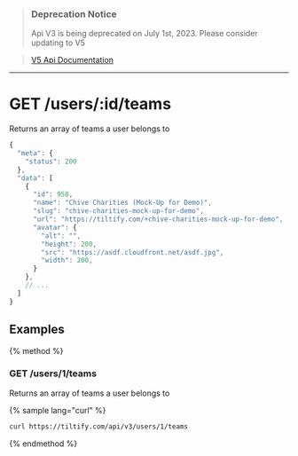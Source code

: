>### Deprecation Notice
>Api V3 is being deprecated on July 1st, 2023. Please consider updating to V5

>[V5 Api Documentation](https://v5api.tiltify.com/api/public)

-----

# GET /users/:id/teams

Returns an array of teams a user belongs to

```js
{
  "meta": {
    "status": 200
  },
  "data": [
    {
      "id": 958,
      "name": "Chive Charities (Mock-Up for Demo)",
      "slug": "chive-charities-mock-up-for-demo",
      "url": "https://tiltify.com/+chive-charities-mock-up-for-demo",
      "avatar": {
        "alt": "",
        "height": 200,
        "src": "https://asdf.cloudfront.net/asdf.jpg",
        "width": 200,
      }
    },
    // ...
  ]
}
```

## Examples

{% method %}
### GET /users/1/teams
Returns an array of teams a user belongs to

{% sample lang="curl" %}
```bash
curl https://tiltify.com/api/v3/users/1/teams
```
{% endmethod %}
